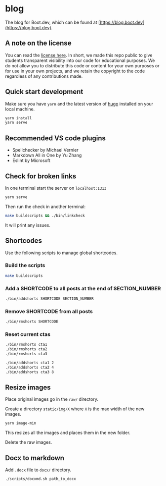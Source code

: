 # blog

The blog for Boot.dev, which can be found at [https://blog.boot.dev](https://blog.boot.dev).

## A note on the license

You can read the [license here](/LICENSE). In short, we made this repo public to give students transparent visibility into our code for educational purposes. We do not allow you to distribute this code or content for your own purposes or for use in your own projects, and we retain the copyright to the code regardless of any contributions made.

## Quick start development

Make sure you have `yarn` and the latest version of [hugo](https://gohugo.io/getting-started/installing/) installed on your local machine.

```bash
yarn install
yarn serve
```

## Recommended VS code plugins

* Spellchecker by Michael Vernier
* Markdown All in One by Yu Zhang
* Eslint by Microsoft

## Check for broken links

In one terminal start the server on `localhost:1313`

```bash
yarn serve
```

Then run the check in another terminal:

```bash
make buildscripts && ./bin/linkcheck
```

It will print any issues.

## Shortcodes

Use the following scripts to manage global shortcodes.

### Build the scripts

```bash
make buildscripts
```

### Add a SHORTCODE to all posts at the end of SECTION_NUMBER

```bash
./bin/addshorts SHORTCODE SECTION_NUMBER
```

### Remove SHORTCODE from all posts

```bash
./bin/rmshorts SHORTCODE
```

### Reset current ctas

```bash
./bin/rmshorts cta1
./bin/rmshorts cta2
./bin/rmshorts cta3

./bin/addshorts cta1 2
./bin/addshorts cta2 4
./bin/addshorts cta3 8
```

## Resize images

Place original images go in the `raw/` directory.

Create a directory `static/img/X` where `X` is the max width of the new images.

```bash
yarn image-min
```

This resizes all the images and places them in the new folder. 

Delete the raw images.

## Docx to markdown

Add `.docx` file to `docx/` directory.

`./scripts/docxmd.sh path_to_docx`
